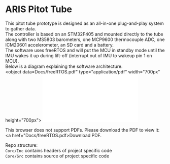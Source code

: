 # ARIS Pitot Tube 

This pitot tube prototype is designed as an all-in-one plug-and-play system to gather data.  
The controller is based on an STM32F405 and mounted directly to the tube along with two MS5803 barometers, one MCP9600 thermocouple ADC, one ICM20601 accelerometer, an SD card and a battery.  
The software uses freeRTOS and will put the MCU in standby mode until the IMU wakes it up during lift-off (interrupt out of IMU to wakeup pin 1 on MCU).  
Below is a diagram explaining the software architecture.  
<object data=Docs/freeRTOS.pdf" type="application/pdf" width="700px" height="700px">
    <embed src="Docs/freeRTOS.pdf">
        <p>This browser does not support PDFs. Please download the PDF to view it: <a href="Docs/freeRTOS.pdf>Download PDF</a>.</p>
    </embed>
</object>
  
Repo structure:  
`Core/Inc` contains headers of project specific code  
`Core/Src` contains source of project specific code
